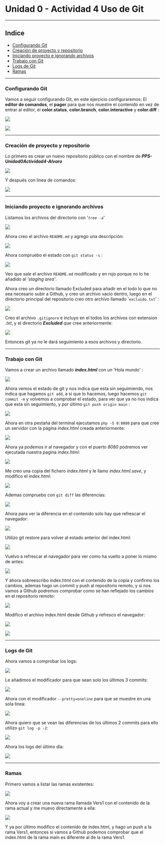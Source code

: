 # Unidad 0 - Actividad 4 Uso de Git
----

## Indice

* [Configurando Git](#configurando-git)
* [Creación de proyecto y repositorio](#creacion-de-proyecto-y-repositorio)
* [Iniciando proyecto e ignorando archivos](#iniciando-proyecto-e-ignorando-archivos)
* [Trabajo con Git](#trabajo-con-git)
* [Logs de Git](#logs-de-git)
* [Ramas](#ramas)

----

### Configurando Git

Vamos a seguir configurando Git, en este ejercicio configuraremos: El **editor de comandos**, el **pager** para que nos muestre el contenido en vez de entrar al editor, el **color.status**, **color.branch**, **color.interactive** y **color.diff** :

![](Imagenes/configuracion_git_I.png)

![](Imagenes/configuracion_git_II.png)

----

### Creación de proyecto y repositorio

Lo primero es crear un nuevo repositorio público con el nombre de ***PPS-Unidad0Actividad4-Alvaro***

![](Imagenes/Creacion_repositorio_remoto.png)

Y después con linea de comandos:

![](Imagenes/comandos_basicos_iniciar_repo_local.png)

----

### Iniciando proyecto e ignorando archivos

Listamos los archivos del directorio con '*```tree -a```*'

![](Imagenes/tree-a.png)

Ahora creo el archivo ```README.md``` y agrego una descripción:

![](Imagenes/añadir_descripcion_a_readme.png)

Ahora compruebo el estado con ```git status -s``` :

![](Imagenes/git_status_modificado.png)

Veo que sale el archivo ```README.md``` modificado y en rojo porque no lo he añadido al *'staging area'*.

Ahora creo un directorio llamado Excluded para añadir en el todo lo que no sea necesario subir a Github, y creo un archivo vacio dentro, luego en el directorio principal del repositorio creo otro archivo llamado '```excluido.txt```' :

![](Imagenes/creando_archivos_para_gitignore.png)

Creo el archivo ```.gitignore``` e incluyo en el todos los archivos con extension *.txt*, y el directorio ***Excluded*** que cree anteriormente:

![](Imagenes/contenido_de_gitignore.png)

Entonces git ya no le dará seguimiento a esos archivos y directorio.

----

### Trabajo con Git

Vamos a crear un archivo llamado ***index.html*** con un 'Hola mundo' :

![](Imagenes/contenido_de_index.png)

Ahora vemos el estado de git y nos indica que esta sin seguimiendo, nos indica que hagamos ```git add```, a si que lo hacemos, luego hacemos ```git commit -m``` y volvemos a comprobar el estado, para ver que ya no nos indica que esta sin seguimiento, y por último ```git push origin main``` :

![](Imagenes/comando_status_add_index.png)

Ahora en otra pestaña del terminal ejecutamos ```php -S 0:8080``` para que cree un servidor con la página *index.html* creada anteriormente:

![](Imagenes/comando_php-S.png)

Ahora ya podemos ir al navegador y con el puerto *8080* podremos ver ejecutada nuestra pagina *index.html*:

![](Imagenes/pagina_arrancada.png)

Me creo una copia del fichero *index.html* y le llamo *index.html.save*, y modifico el *index.html*:

![](Imagenes/creando_copia_y_modificando_index.png)


Ademas compruebo con ```git diff``` las diferencias:

![](Imagenes/git_status_diff.png)

Ahora para ver la diferencia en el contenido solo hay que refrescar el navegador:

![](Imagenes/pagina_arrancada2.png)

Utilizo git restore para volver al estado anterior del index.html:

![](Imagenes/git_restore.png)

Vuelvo a refrescar el navegador para ver como ha vuelto a poner lo mismo de antes:

![](Imagenes/pagina_arrancada3.png)

Y ahora sobreescribo index.html con el contenido de la copia y confirmo los cambios, ademas hago un commit y push al repositorio remoto, y si nos vamos a Github podremos comprobar como se han reflejado los cambios en el repositorio remoto:

![](Imagenes/repositorio_remoto_con_archivos.png)

Modifico el archivo index.html desde Github y refresco el navegador:

![](Imagenes/editando_index_desde_Github.png)

![](Imagenes/pagina_arrancada4.png)

----

### Logs de Git

Ahora vamos a comprobar los logs:

![](Imagenes/mostrando_logs.png)

Le añadimos el modificador para que sean solo los últimos 3 commits:

![](Imagenes/mostrando_3_ultimos_logs.png)

Ahora con el modificador ```--pretty=oneline``` para que se muestre en una sola linea:

![](Imagenes/logs_pretty_oneline.png)

Ahora quiero que se vean las diferencias de los últimos 2 commits para ello utilizo ```git log -p -2```:

![](Imagenes/logs_diferencias.png)

Ahora los logs del último día:

![](Imagenes/logs_ultimo_dia.png)

----

### Ramas

Primero vamos a listar las ramas existentes:

![](Imagenes/listar_ramas.png)

Ahora voy a crear una nueva rama llamada Vers1 con el contenido de la rama actual y me muevo directamente a ella:

![](Imagenes/creando_rama_vers1.png)

Y ya por último modifico el contenido de index.html, y hago un push a la rama Vers1, entonces si vamos a Github podemos comprobar que el index.html de la rama main es diferente al de la rama Vers1.